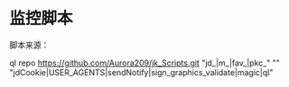 #  监控脚本
脚本来源：





[](https://github.com/Aurora209/jk_Scripts.git)

ql repo https://github.com/Aurora209/jk_Scripts.git "jd_|m_|fav_|pkc_" "" "jdCookie|USER_AGENTS|sendNotify|sign_graphics_validate|magic|ql"
